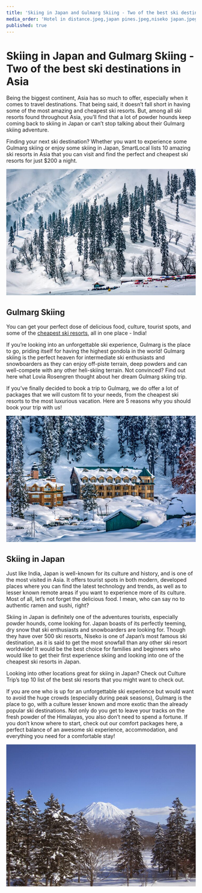 ```yaml
---
title: 'Skiing in Japan and Gulmarg Skiing - Two of the best ski destinations in Asia'
media_order: 'Hotel in distance.jpeg,japan pines.jpeg,niseko japan.jpeg'
published: true
---
```


# **Skiing in Japan and Gulmarg Skiing - Two of the best ski destinations in Asia**										

Being the biggest continent, Asia has so much to offer, especially when it comes to travel destinations. That being said, it doesn’t fall short in having some of the most amazing and cheapest ski resorts. But, among all ski resorts found throughout Asia, you’ll find that a lot of powder hounds keep coming back to skiing in Japan or can’t stop talking about their Gulmarg skiing adventure. 

Finding your next ski destination? Whether you want to experience some Gulmarg skiing or enjoy some skiing in Japan, SmartLocal lists 10 amazing ski resorts in Asia that you can visit and find the perfect and cheapest ski resorts for just $200 a night. 

![gulmarg skiing](japan%20pines.jpeg?width=100%)

## Gulmarg Skiing

You can get your perfect dose of delicious food, culture, tourist spots, and some of the <a href="https://skigulmarg.com/deals-and-packages/powder/ski-bum" target="_blank">cheapest ski resorts</a>, all in one place - India! 

If you’re looking into an unforgettable ski experience, Gulmarg is the place to go, priding itself for having the highest gondola in the world! Gulmarg skiing is the perfect heaven for intermediate ski enthusiasts and snowboarders as they can enjoy off-piste terrain, deep powders and can well-compete with any other heli-skiing terrain. Not convinced? Find out here what Lovia Rosengren thought about her dream Gulmarg skiing trip.

If you’ve finally decided to book a trip to Gulmarg, we do offer a lot of packages that we will custom fit to your needs, from the cheapest ski resorts to the most luxurious vacation. Here are 5 reasons why you should book your trip with us! 

![Hotel Khyber Gulmarg](Hotel%20in%20distance.jpeg?width=100%)

## Skiing in Japan

Just like India, Japan is well-known for its culture and history, and is one of the most visited in Asia. It offers tourist spots in both modern, developed places where you can find the latest technology and trends, as well as to lesser known remote areas if you want to experience more of its culture. Most of all, let’s not forget the delicious food. I mean, who can say no to authentic ramen and sushi, right?

Skiing in Japan is definitely one of the adventures tourists, especially powder hounds, come looking for. Japan boasts of its perfectly teeming, dry snow that ski enthusiasts and snowboarders are looking for. Though they have over 500 ski resorts, Niseko is one of Japan’s most famous ski destination, as it is said to get the most snowfall than any other ski resort worldwide! It would be the best choice for families and beginners who would like to get their first experience skiing and looking into one of the cheapest ski resorts in Japan. 

Looking into other locations great for skiing in Japan? Check out Culture Trip’s top 10 list of the best ski resorts that you might want to check out. 

If you are one who is up for an unforgettable ski experience but would want to avoid the huge crowds (especially during peak seasons), Gulmarg is the place to go, with a culture lesser known and more exotic than the already popular ski destinations. Not only do you get to leave your tracks on the fresh powder of the Himalayas, you also don’t need to spend a fortune. If you don’t know where to start, check out our comfort packages here, a perfect balance of an awesome ski experience, accommodation, and everything you need for a comfortable stay!

![Niseko Ski Resort Japan](niseko%20japan.jpeg?width=100%)
